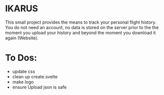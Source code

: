 # IKARUS

This small project provides the means to track your personal flight history. You do not need an account, no data is stored on the server prior to the the moment you upload your history and beyond the moment you download it again (Website). 

# To Dos:

- update css
- clean up create.svelte
- make logo
- ensure Upload json is safe
